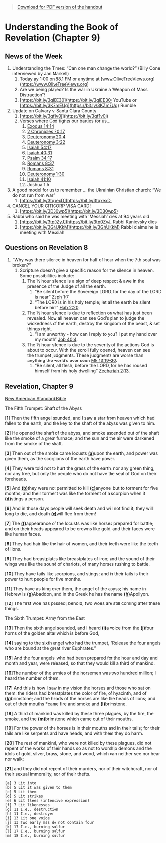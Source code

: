 >[Download for PDF version of the handout](/week032222.pdf)


# Understanding the Book of Revelation (Chapter 9)

## News of the Week						
1. Understanding the Times: “Can one man change the world?” (Billy Cone interviewed by Jan Markell)
	1. Today ay 1:00 on 88.1 FM or anytime at [www.OliveTreeViews.org](https://www.OliveTreeViews.org]
	1. Are we being played?  Is the war in Ukraine a ‘Weapon of Mass Distraction’?
	1. [https://bit.ly/3qlEE30](https://bit.ly/3qlEE30)  YouTube   or   [https://bit.ly/3KZmEUg](https://bit.ly/3KZmEUg)  Rumble
1. Update on Calvary v. Santa Clara County
	1. [https://bit.ly/3qf1v0j](https://bit.ly/3qf1v0j)
	1. Verses where God fights our battles for us…
		1. [Exodus 14:14](https://www.biblegateway.com/passage/?search=Exodus+14%3A14&version=ESV)     
		2. [2 Chronicles 20:17](https://www.biblegateway.com/passage/?search=2+Chronicles+20%3A17&version=ESV)     
		3. [Deuteronomy 20:4](https://www.biblegateway.com/passage/?search=Deuteronomy+20%3A4&version=ESV)
		4. [Deuteronomy 3:22](https://www.biblegateway.com/passage/?search=Deuteronomy+3%3A22&version=ESV)   
		5. [Isaiah 54:17](https://www.biblegateway.com/passage/?search=Isaiah+54%3A17&version=ESV)
		6. [Isaiah 40:31](https://www.biblegateway.com/passage/?search=Isaiah+40%3A31&version=ESV)     
		7. [Psalm 34:17](https://www.biblegateway.com/passage/?search=Psalm+34%3A17&version=ESV)              
		8. [Romans 8:37](https://www.biblegateway.com/passage/?search=Romans+8%3A37&version=ESV)             
		9. [Romans 8:31](https://www.biblegateway.com/passage/?search=Romans+8%3A31&version=ESV)              
		10. [Deuteronomy 1:30](https://www.biblegateway.com/passage/?search=Deuteronomy+1%3A30&version=ESV)
		11. [Isaiah 41:10](https://www.biblegateway.com/passage/?search=Isaiah+41%3A10&version=ESV) 
		12. Joshua 1:5
1. A good model for us to remember … the Ukrainian Christian church: “We do not run from war”
	1. [https://bit.ly/3tqxexD](https://bit.ly/3tqxexD) 
1. CANCEL YOUR CITICORP VISA CARD!
	1. [https://bit.ly/3D30wp5](https://bit.ly/3D30wp5) 
1. Rabbi who said he was meeting with ‘Messiah’ dies at 94 years old
	1. [https://bit.ly/3tp0ZyJ](https://bit.ly/3tp0ZyJ)       Rabbi Kanievsky dies
	1. [https://bit.ly/3GhUKkM](https://bit.ly/3GhUKkM)       Rabbi claims he is meeting with Messiah

## Questions on Revelation 8
1. “Why was there silence in heaven for half of hour when the 7th seal was broken?”
	1. Scripture doesn’t give a specific reason for the silence in heaven.  Some possibilities include:
		1. The ½ hour silence is a sign of deep respect & awe in the presence of the Judge of all the earth. 
			1. “Be silent before the Sovereign LORD, for the day of the LORD is near”	  [Zeph 1:7](https://biblia.com/bible/esv/Zeph%201.7)
			1. “The LORD is in his holy temple; let all the earth be silent before him” 	  [Hab 2:20](https://biblia.com/bible/esv/Hab%202.20).
		1. The ½ hour silence is due to reflection on what has just been revealed. Now all heaven can see God’s plan to judge the wickedness of the earth, destroy the kingdom of the beast, & set things right. 
			1. “I am unworthy - how can I reply to you? I put my hand over my mouth”     [Job 40:4](https://biblia.com/bible/esv/Job%2040.4).
		1.  The ½ hour silence is due to the severity of the actions God is about to occur. With the scroll fully opened, heaven can see the trumpet judgments. These judgments are worse than anything the world’s ever seen [Mk 13:19–20](https://biblia.com/bible/esv/Mark%2013.19–20).
			1. “Be silent, all flesh, before the LORD, for he has roused himself from his holy dwelling” [Zechariah 2:13](https://biblia.com/bible/esv/Mark%2013.19–20).

## Revelation, Chapter 9
[New American Standard Bible](https://biblehub.com/nasb_/revelation/9.htm)

The Fifth Trumpet: Shaft of the Abyss

[**1**] Then the fifth angel sounded, and I saw a star from heaven which had fallen to the earth; and the key to the shaft of the abyss was given to him. 

[**2**] He opened the shaft of the abyss, and smoke ascended out of the shaft like the smoke of a great furnace; and the sun and the air were darkened from the smoke of the shaft. 

[**3**] Then out of the smoke came locusts [**(a)**](https://biblehub.com/nasb_/revelation/9.htm#fn)upon the earth, and power was given them, as the scorpions of the earth have power. 

[**4**] They were told not to hurt the grass of the earth, nor any green thing, nor any tree, but only the people who do not have the seal of God on their foreheads. 

[**5**] And [**(b)**](https://biblehub.com/nasb_/revelation/9.htm#fn)they were not permitted to kill [**(c)**](https://biblehub.com/nasb_/revelation/9.htm#fn)anyone, but to torment for five months; and their torment was like the torment of a scorpion when it [**(d)**](https://biblehub.com/nasb_/revelation/9.htm#fn)stings a person. 

[**6**] And in those days people will seek death and will not find it; they will long to die, and death [**(e)**](https://biblehub.com/nasb_/revelation/9.htm#fn)will flee from them!

[**7**] The [**(f)**](https://biblehub.com/nasb_/revelation/9.htm#fn)appearance of the locusts was like horses prepared for battle; and on their heads appeared to be crowns like gold, and their faces were like human faces. 

[**8**] They had hair like the hair of women, and their teeth were like the teeth of lions. 

[**9**] They had breastplates like breastplates of iron; and the sound of their wings was like the sound of chariots, of many horses rushing to battle. 

[**10**] They have tails like scorpions, and stings; and in their tails is their power to hurt people for five months. 

[**11**] They have as king over them, the angel of the abyss; his name in Hebrew is [**(g)**](https://biblehub.com/nasb_/revelation/9.htm#fn)Abaddon, and in the Greek he has the name [**(h)**](https://biblehub.com/nasb_/revelation/9.htm#fn)Apollyon.

[**12**] The first woe has passed; behold, two woes are still coming after these things.

The Sixth Trumpet: Army from the East

[**13**] Then the sixth angel sounded, and I heard [**(i)**](https://biblehub.com/nasb_/revelation/9.htm#fn)a voice from the [**(j)**](https://biblehub.com/nasb_/revelation/9.htm#fn)four horns of the golden altar which is before God, 

[**14**] saying to the sixth angel who had the trumpet, “Release the four angels who are bound at the great river Euphrates.” 

[**15**] And the four angels, who had been prepared for the hour and day and month and year, were released, so that they would kill a third of mankind. 

[**16**]The number of the armies of the horsemen was two hundred million; I heard the number of them. 

[**17**] And this is how I saw in my vision the horses and those who sat on them: the riders had breastplates the color of fire, of hyacinth, and of [**(k)**](https://biblehub.com/nasb_/revelation/9.htm#fn)brimstone; and the heads of the horses are like the heads of lions; and out of their mouths *came fire and smoke and [**(l)**](https://biblehub.com/nasb_/revelation/9.htm#fn)brimstone. 

[**18**] A third of mankind was killed by these three plagues, by the fire, the smoke, and the [**(m)**](https://biblehub.com/nasb_/revelation/9.htm#fn)brimstone which came out of their mouths. 

[**19**] For the power of the horses is in their mouths and in their tails; for their tails are like serpents and have heads, and with them they do harm.

[**20**] The rest of mankind, who were not killed by these plagues, did not repent of the works of their hands so as not to worship demons and the idols of gold, silver, brass, stone, and wood, which can neither see nor hear nor walk; 

[**21**] and they did not repent of their murders, nor of their witchcraft, nor of their sexual immorality, nor of their thefts.

```
[a] 3 Lit into
[b] 5 Lit it was given to them
[c] 5 Lit them
[d] 5 Lit strikes
[e] 6 Lit flees (intensive expression)
[f] 7 Lit likenesses
[g] 11 I.e., destruction
[h] 11 I.e., destroyer
[i] 13 Lit one voice
[j] 13 Two early mss do not contain four
[k] 17 I.e., burning sulfur
[l] 17 I.e., burning sulfur
[m] 18 I.e., burning sulfur
```

